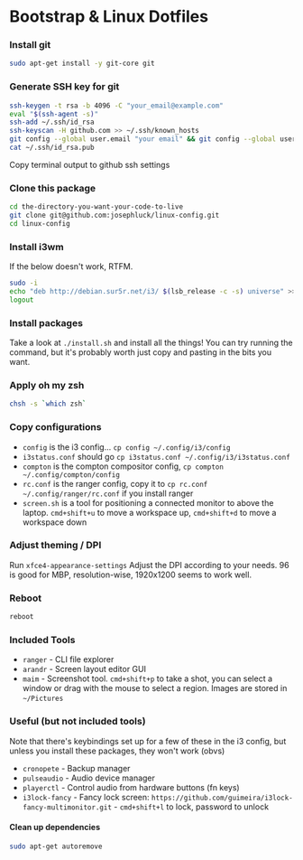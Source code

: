 # Bootstrap & Linux Dotfiles

### Install git

```bash
sudo apt-get install -y git-core git
```

### Generate SSH key for git

```bash
ssh-keygen -t rsa -b 4096 -C "your_email@example.com"
eval "$(ssh-agent -s)"
ssh-add ~/.ssh/id_rsa
ssh-keyscan -H github.com >> ~/.ssh/known_hosts
git config --global user.email "your email" && git config --global user.name "your name"
cat ~/.ssh/id_rsa.pub
```

Copy terminal output to github ssh settings

### Clone this package

```bash
cd the-directory-you-want-your-code-to-live
git clone git@github.com:josephluck/linux-config.git
cd linux-config
```

### Install i3wm

If the below doesn't work, RTFM.

```bash
sudo -i
echo "deb http://debian.sur5r.net/i3/ $(lsb_release -c -s) universe" >> /etc/apt/sources.list
logout
```

### Install packages

Take a look at `./install.sh` and install all the things! You can try running the command, but it's probably worth just copy and pasting in the bits you want.

### Apply oh my zsh

```bash
chsh -s `which zsh`
```

### Copy configurations

- `config` is the i3 config... `cp config ~/.config/i3/config`
- `i3status.conf` should go `cp i3status.conf ~/.config/i3/i3status.conf`
- `compton` is the compton compositor config, `cp compton ~/.config/compton/config`
- `rc.conf` is the ranger config, copy it to `cp rc.conf ~/.config/ranger/rc.conf` if you install ranger
- `screen.sh` is a tool for positioning a connected monitor to above the laptop. `cmd+shift+u` to move a workspace up, `cmd+shift+d` to move a workspace down

### Adjust theming / DPI

Run `xfce4-appearance-settings`
Adjust the DPI according to your needs. 96 is good for MBP, resolution-wise, 1920x1200 seems to work well.

### Reboot

```bash
reboot
```

### Included Tools

- `ranger` - CLI file explorer
- `arandr` - Screen layout editor GUI
- `maim` - Screenshot tool. `cmd+shift+p` to take a shot, you can select a window or drag with the mouse to select a region. Images are stored in `~/Pictures`

### Useful (but not included tools)

Note that there's keybindings set up for a few of these in the i3 config, but unless you install these packages, they won't work (obvs)

- `cronopete` - Backup manager
- `pulseaudio` - Audio device manager
- `playerctl` - Control audio from hardware buttons (fn keys)
- `i3lock-fancy` - Fancy lock screen: `https://github.com/guimeira/i3lock-fancy-multimonitor.git` - `cmd+shift+l` to lock, password to unlock

#### Clean up dependencies

```bash
sudo apt-get autoremove
```

